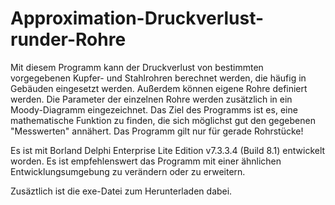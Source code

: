 # Approximation-Druckverlust-runder-Rohre

Mit diesem Programm kann der Druckverlust von bestimmten vorgegebenen Kupfer- und Stahlrohren berechnet werden, die häufig in Gebäuden eingesetzt werden. Außerdem können eigene Rohre definiert werden. Die Parameter der einzelnen Rohre werden zusätzlich in ein Moody-Diagramm eingezeichnet. Das Ziel des Programms ist es, eine mathematische Funktion zu finden, die sich möglichst gut den gegebenen "Messwerten" annähert. Das Programm gilt nur für gerade Rohrstücke!

Es ist mit Borland Delphi Enterprise Lite Edition v7.3.3.4 (Build 8.1) entwickelt worden. Es ist empfehlenswert das Programm mit einer ähnlichen Entwicklungsumgebung zu verändern oder zu erweitern.

Zusäztlich ist die exe-Datei zum Herunterladen dabei.

